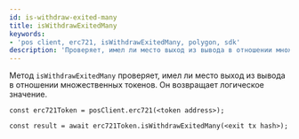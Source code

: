 ```yaml
---
id: is-withdraw-exited-many
title: isWithdrawExitedMany
keywords:
- 'pos client, erc721, isWithdrawExitedMany, polygon, sdk'
description: 'Проверяет, имел ли место выход из вывода в отношении множественных токенов.'
---
```


Метод `isWithdrawExitedMany` проверяет, имел ли место выход из вывода в отношении множественных токенов. Он возвращает логическое значение.

```
const erc721Token = posClient.erc721(<token address>);

const result = await erc721Token.isWithdrawExitedMany(<exit tx hash>);

```
